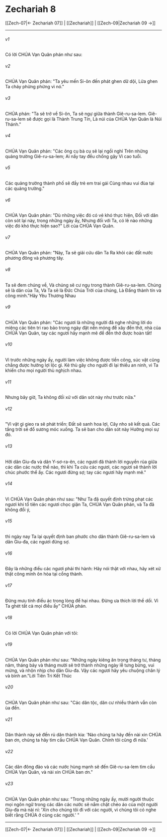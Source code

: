 # Zechariah 8

[[Zech-07|← Zechariah 07]] | [[Zechariah]] | [[Zech-09|Zechariah 09 →]]
***



###### v1 
Có lời CHÚA Vạn Quân phán như sau: 

###### v2 
CHÚA Vạn Quân phán: "Ta yêu mến Si-ôn đến phát ghen dữ dội, Lửa ghen Ta cháy phừng phừng vì nó." 

###### v3 
CHÚA phán: "Ta sẽ trở về Si-ôn, Ta sẽ ngự giữa thành Giê-ru-sa-lem. Giê-ru-sa-lem sẽ được gọi là Thành Trung Tín, Là núi của CHÚA Vạn Quân là Núi Thánh." 

###### v4 
CHÚA Vạn Quân phán: "Các ông cụ bà cụ sẽ lại ngồi nghỉ Trên những quảng trường Giê-ru-sa-lem; Ai nấy tay đều chống gậy Vì cao tuổi. 

###### v5 
Các quảng trường thành phố sẽ đầy trẻ em trai gái Cùng nhau vui đùa tại các quảng trường." 

###### v6 
CHÚA Vạn Quân phán: "Dù những việc đó có vẻ khó thực hiện, Đối với dân còn sót lại này, trong những ngày ấy, Nhưng đối với Ta, có lẽ nào những việc đó khó thực hiện sao?" Lời của CHÚA Vạn Quân. 

###### v7 
CHÚA Vạn Quân phán: "Này, Ta sẽ giải cứu dân Ta Ra khỏi các đất nước phương đông và phương tây. 

###### v8 
Ta sẽ đem chúng về, Và chúng sẽ cư ngụ trong thành Giê-ru-sa-lem. Chúng sẽ là dân của Ta, Và Ta sẽ là Đức Chúa Trời của chúng, Là Đấng thành tín và công minh."Hãy Yêu Thương Nhau 

###### v9 
CHÚA Vạn Quân phán: "Các ngươi là những người đã nghe những lời do miệng các tiên tri rao bảo trong ngày đặt nền móng để xây đền thờ, nhà của CHÚA Vạn Quân, tay các ngươi hãy mạnh mẽ để đền thờ được hoàn tất! 

###### v10 
Vì trước những ngày ấy, người làm việc không được tiền công, súc vật cũng chẳng được hưởng lợi lộc gì. Kẻ thù gây cho người đi lại thiếu an ninh, vì Ta khiến cho mọi người thù nghịch nhau. 

###### v11 
Nhưng bây giờ, Ta không đối xử với dân sót này như trước nữa." 

###### v12 
"Vì vật gì gieo ra sẽ phát triển: Đất sẽ sanh hoa lợi, Cây nho sẽ kết quả. Các tầng trời sẽ đổ sương móc xuống. Ta sẽ ban cho dân sót này Hưởng mọi sự đó. 

###### v13 
Hỡi dân Giu-đa và dân Y-sơ-ra-ên, các ngươi đã thành lời nguyền rủa giữa các dân các nước thể nào, thì khi Ta cứu các ngươi, các ngươi sẽ thành lời chúc phước thể ấy. Các ngươi đừng sợ; tay các ngươi hãy mạnh mẽ." 

###### v14 
Vì CHÚA Vạn Quân phán như sau: "Như Ta đã quyết định trừng phạt các ngươi khi tổ tiên các ngươi chọc giận Ta, CHÚA Vạn Quân phán, và Ta đã không đổi ý, 

###### v15 
thì ngày nay Ta lại quyết định ban phước cho dân thành Giê-ru-sa-lem và dân Giu-đa, các ngươi đừng sợ. 

###### v16 
Đây là những điều các ngươi phải thi hành: Hãy nói thật với nhau, hãy xét xử thật công minh ôn hòa tại cổng thành. 

###### v17 
Đừng mưu tính điều ác trong lòng để hại nhau. Đừng ưa thích lời thề dối. Vì Ta ghét tất cả mọi điều ấy" CHÚA phán. 

###### v18 
Có lời CHÚA Vạn Quân phán với tôi: 

###### v19 
CHÚA Vạn Quân phán như sau: "Những ngày kiêng ăn trong tháng tư, tháng năm, tháng bảy và tháng mười sẽ trở thành những ngày lễ tưng bừng, vui mừng, và nhộn nhịp cho dân Giu-đa. Vậy các ngươi hãy yêu chuộng chân lý và bình an."Lời Tiên Tri Kết Thúc 

###### v20 
CHÚA Vạn Quân phán như sau: "Các dân tộc, dân cư nhiều thành vẫn còn ùa đến. 

###### v21 
Dân thành này sẽ đến rủ dân thành kia: 'Nào chúng ta hãy đến nài xin CHÚA ban ơn, chúng ta hãy tìm cầu CHÚA Vạn Quân. Chính tôi cũng đi nữa.' 

###### v22 
Các dân đông đảo và các nước hùng mạnh sẽ đến Giê-ru-sa-lem tìm cầu CHÚA Vạn Quân, và nài xin CHÚA ban ơn." 

###### v23 
CHÚA Vạn Quân phán như sau: "Trong những ngày ấy, mười người thuộc mọi ngôn ngữ trong các dân các nước sẽ nắm chặt chéo áo của một người Giu-đa mà nài nỉ: 'Xin cho chúng tôi đi với các người, vì chúng tôi có nghe biết rằng CHÚA ở cùng các người.' "

***
[[Zech-07|← Zechariah 07]] | [[Zechariah]] | [[Zech-09|Zechariah 09 →]]
